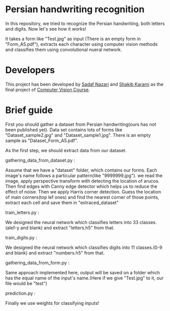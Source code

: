# Persian handwriting recognition

In this repository, we tried to recognize the Persian handwriting, both letters and digits. Now let's see how it works!

It takes a form like "Test.jpg" as input (There is an empty form in "Form_A5.pdf"), extracts each character using computer vision methods and classifies them using convolutional nueral network.

# Developers

This project has been developed by <a href="https://github.com/sadafnazari97">Sadaf Nazari</a> and <a href="https://github.com/shakib1377">Shakib Karami</a> as the final project of <a href="https://wp.kntu.ac.ir/nasihatkon/teaching/cvug/s2020/">Computer Vision Course</a>.

# Brief guide

First you should gather a dataset from Persian handwriting(ours has not been published yet). Data set contains lots of forms like "Dataset_sample2.jpg" and "Dataset_sample1.jpg".
There is an empty sample as "Dataset_Form_A5.pdf".

As the first step, we should extract data from our dataset.

gathering_data_from_dataset.py :

Assume that we have a "dataset" folder, which contains our forms. 
Each image's name follows a particular pattern(like "9999999.jpg").
we read the image, apply perspective transform with detecting the location of arucos.
Then find edges with Canny edge detector which helps us to reduce the effect of noise.
Then we apply Harris corner detection. Guess the location of main corners(top lef ones) and find the nearest corner of those points, extract each cell and save them in "extraced_dataset"


train_letters.py :

We designed the neural network which classifies letters into 33 classes.(alef-y and blank) and extract "letters.h5" from that.

train_digits.py : 

We designed the neural network which classifies digits into 11 classes.(0-9 and blank) and extract "numbers.h5" from that.


gathering_data_from_form.py : 

Same approach implemented here, output will be saved on a folder which has the equal name of the input's name.(Here if we give "Test.jpg" to it, our file would be "test")

prediction.py : 

Finally we use weights for classifying inputs!

